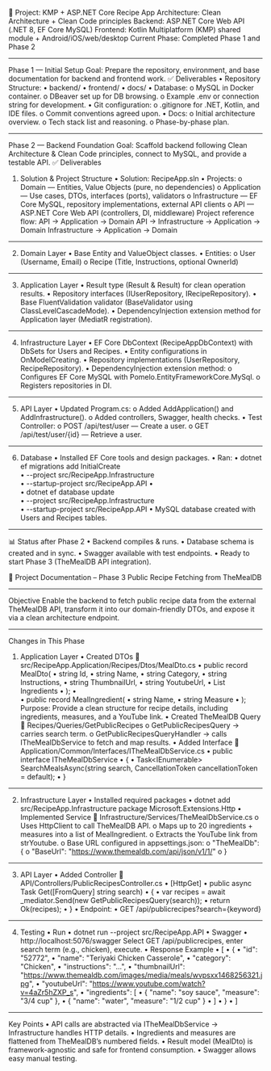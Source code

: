 📌 Project: KMP + ASP.NET Core Recipe App
Architecture: Clean Architecture + Clean Code principles
Backend: ASP.NET Core Web API (.NET 8, EF Core MySQL)
Frontend: Kotlin Multiplatform (KMP) shared module + Android/iOS/web/desktop
Current Phase: Completed Phase 1 and Phase 2
________________________________________
Phase 1 — Initial Setup
Goal: Prepare the repository, environment, and base documentation for backend and frontend work.
✅ Deliverables
•	Repository Structure:
•	backend/
•	frontend/
•	docs/
•	Database:
o	MySQL in Docker container.
o	DBeaver set up for DB browsing.
o	Example .env or connection string for development.
•	Git configuration:
o	.gitignore for .NET, Kotlin, and IDE files.
o	Commit conventions agreed upon.
•	Docs:
o	Initial architecture overview.
o	Tech stack list and reasoning.
o	Phase-by-phase plan.
________________________________________
Phase 2 — Backend Foundation
Goal: Scaffold backend following Clean Architecture & Clean Code principles, connect to MySQL, and provide a testable API.
✅ Deliverables
1. Solution & Project Structure
•	Solution: RecipeApp.sln
•	Projects:
o	Domain — Entities, Value Objects (pure, no dependencies)
o	Application — Use cases, DTOs, interfaces (ports), validators
o	Infrastructure — EF Core MySQL, repository implementations, external API clients
o	API — ASP.NET Core Web API (controllers, DI, middleware)
Project reference flow:
API → Application → Domain
API → Infrastructure → Application → Domain
Infrastructure → Application → Domain
________________________________________
2. Domain Layer
•	Base Entity and ValueObject classes.
•	Entities:
o	User (Username, Email)
o	Recipe (Title, Instructions, optional OwnerId)
________________________________________
3. Application Layer
•	Result type (Result & Result<T>) for clean operation results.
•	Repository interfaces (IUserRepository, IRecipeRepository).
•	Base FluentValidation validator (BaseValidator<T> using ClassLevelCascadeMode).
•	DependencyInjection extension method for Application layer (MediatR registration).
________________________________________
4. Infrastructure Layer
•	EF Core DbContext (RecipeAppDbContext) with DbSets for Users and Recipes.
•	Entity configurations in OnModelCreating.
•	Repository implementations (UserRepository, RecipeRepository).
•	DependencyInjection extension method:
o	Configures EF Core MySQL with Pomelo.EntityFrameworkCore.MySql.
o	Registers repositories in DI.
________________________________________
5. API Layer
•	Updated Program.cs:
o	Added AddApplication() and AddInfrastructure().
o	Added controllers, Swagger, health checks.
•	Test Controller:
o	POST /api/test/user — Create a user.
o	GET /api/test/user/{id} — Retrieve a user.
________________________________________
6. Database
•	Installed EF Core tools and design packages.
•	Ran:
•	dotnet ef migrations add InitialCreate \
•	  --project src/RecipeApp.Infrastructure \
•	  --startup-project src/RecipeApp.API
•	
•	dotnet ef database update \
•	  --project src/RecipeApp.Infrastructure \
•	  --startup-project src/RecipeApp.API
•	MySQL database created with Users and Recipes tables.
________________________________________
📊 Status after Phase 2
•	Backend compiles & runs.
•	Database schema is created and in sync.
•	Swagger available with test endpoints.
•	Ready to start Phase 3 (TheMealDB API integration).

📄 Project Documentation – Phase 3
Public Recipe Fetching from TheMealDB
________________________________________
Objective
Enable the backend to fetch public recipe data from the external TheMealDB API, transform it into our domain-friendly DTOs, and expose it via a clean architecture endpoint.
________________________________________
Changes in This Phase
1. Application Layer
•	Created DTOs
📂 src/RecipeApp.Application/Recipes/Dtos/MealDto.cs
•	public record MealDto(
•	    string Id,
•	    string Name,
•	    string Category,
•	    string Instructions,
•	    string ThumbnailUrl,
•	    string YoutubeUrl,
•	    List<MealIngredient> Ingredients
•	);
•	
•	public record MealIngredient(
•	    string Name,
•	    string Measure
•	);
Purpose: Provide a clean structure for recipe details, including ingredients, measures, and a YouTube link.
•	Created TheMealDB Query
📂 Recipes/Queries/GetPublicRecipes
o	GetPublicRecipesQuery → carries search term.
o	GetPublicRecipesQueryHandler → calls ITheMealDbService to fetch and map results.
•	Added Interface
📂 Application/Common/Interfaces/ITheMealDbService.cs
•	public interface ITheMealDbService
•	{
•	    Task<IEnumerable<MealDto>> SearchMealsAsync(string search, CancellationToken cancellationToken = default);
•	}
________________________________________
2. Infrastructure Layer
•	Installed required packages
•	dotnet add src/RecipeApp.Infrastructure package Microsoft.Extensions.Http
•	Implemented Service
📂 Infrastructure/Services/TheMealDbService.cs
o	Uses HttpClient to call TheMealDB API.
o	Maps up to 20 ingredients + measures into a list of MealIngredient.
o	Extracts the YouTube link from strYoutube.
o	Base URL configured in appsettings.json:
o	"TheMealDb": {
o	  "BaseUrl": "https://www.themealdb.com/api/json/v1/1/"
o	}
________________________________________
3. API Layer
•	Added Controller
📂 API/Controllers/PublicRecipesController.cs
•	[HttpGet]
•	public async Task<IActionResult> Get([FromQuery] string search)
•	{
•	    var recipes = await _mediator.Send(new GetPublicRecipesQuery(search));
•	    return Ok(recipes);
•	}
•	Endpoint:
•	GET /api/publicrecipes?search={keyword}
________________________________________
4. Testing
•	Run
•	dotnet run --project src/RecipeApp.API
•	Swagger
•	http://localhost:5076/swagger
Select GET /api/publicrecipes, enter search term (e.g., chicken), execute.
•	Response Example
•	[
•	  {
•	    "id": "52772",
•	    "name": "Teriyaki Chicken Casserole",
•	    "category": "Chicken",
•	    "instructions": "...",
•	    "thumbnailUrl": "https://www.themealdb.com/images/media/meals/wvpsxx1468256321.jpg",
•	    "youtubeUrl": "https://www.youtube.com/watch?v=4aZr5hZXP_s",
•	    "ingredients": [
•	      { "name": "soy sauce", "measure": "3/4 cup" },
•	      { "name": "water", "measure": "1/2 cup" }
•	    ]
•	  }
•	]
________________________________________
Key Points
•	API calls are abstracted via ITheMealDbService → Infrastructure handles HTTP details.
•	Ingredients and measures are flattened from TheMealDB’s numbered fields.
•	Result model (MealDto) is framework-agnostic and safe for frontend consumption.
•	Swagger allows easy manual testing.


